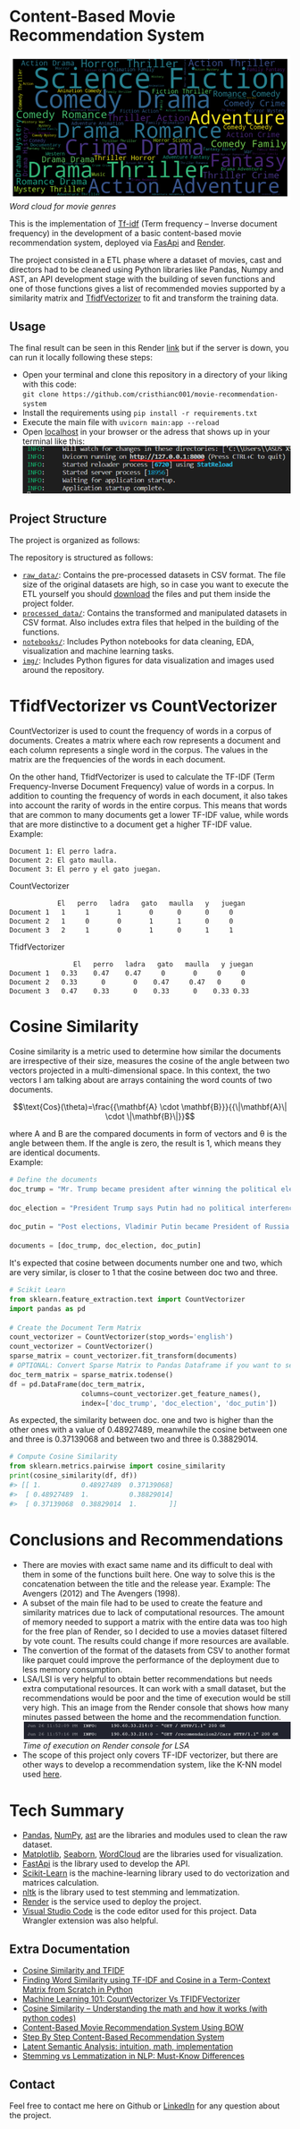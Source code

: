 # Content-Based Movie Recommendation System

![Word cloud for movie genres](https://raw.githubusercontent.com/cristhianc001/movie-recommendation-system/main/img/wordcloud.png)  
*Word cloud for movie genres*


This is the implementation of [Tf-idf](https://es.wikipedia.org/wiki/Tf-idf) (Term frequency – Inverse document frequency) in the development of a basic content-based movie recommendation system, deployed via [FasApi](https://fastapi.tiangolo.com/) and [Render](https://render.com/).

The project consisted in a ETL phase where a dataset of movies, cast and directors had to be cleaned using Python libraries like Pandas, Numpy and AST, an API development stage with the building of seven functions and one of those functions gives a list of recommended movies supported by a similarity matrix and [TfidfVectorizer](https://scikit-learn.org/stable/modules/generated/sklearn.feature_extraction.text.TfidfVectorizer.html) to fit and transform the training data.

## Usage

The final result can be seen in this Render [link](https://movie-recommendation-system-gbft.onrender.com/) but if the server is down, you can run it locally following these steps:

- Open your terminal and clone this repository in a directory of your liking with this code:<br>
`git clone https://github.com/cristhianc001/movie-recommendation-system`
- Install the requirements using `pip install -r requirements.txt`
- Execute the main file with `uvicorn main:app --reload`
- Open [localhost](http://localhost:8000/) in your browser or the adress that shows up in your terminal like this:
![Terminal after executing Uvicorn](https://raw.githubusercontent.com/cristhianc001/movie-recommendation-system/main/img/uvicorn-screenshot.png) 


## Project Structure

The project is organized as follows:

The repository is structured as follows:

- [`raw_data/`](raw_data/): Contains the pre-processed datasets in CSV format. The file size of the original datasets are high, so in case you want to execute the ETL yourself you should [download](https://drive.google.com/drive/folders/1RN0PqQ4cq9jMhDk1jx4S5OXc3Q5eHpco?usp=sharing) the files and put them inside the project folder. 
- [`processed_data/`](processed_data/): Contains the transformed and manipulated datasets in CSV format. Also includes extra files that helped in the building of the functions.
- [`notebooks/`](notebooks/): Includes Python notebooks for data cleaning, EDA, visualization and machine learning tasks. 
- [`img/`](img/): Includes Python figures for data visualization and images used around the repository.

# TfidfVectorizer vs CountVectorizer

CountVectorizer is used to count the frequency of words in a corpus of documents. Creates a matrix where each row represents a document and each column represents a single word in the corpus. The values ​​in the matrix are the frequencies of the words in each document.

On the other hand, TfidfVectorizer is used to calculate the TF-IDF (Term Frequency-Inverse Document Frequency) value of words in a corpus. In addition to counting the frequency of words in each document, it also takes into account the rarity of words in the entire corpus. This means that words that are common to many documents get a lower TF-IDF value, while words that are more distinctive to a document get a higher TF-IDF value. <br>
Example:

    Document 1: El perro ladra.
    Document 2: El gato maulla.
    Document 3: El perro y el gato juegan.

CountVectorizer

                El   perro   ladra   gato   maulla   y   juegan
    Document 1   1     1       1       0      0      0     0
    Document 2   1     0       0       1      1      0     0
    Document 3   2     1       0       1      0      1     1


TfidfVectorizer

                    El   perro   ladra   gato   maulla   y juegan
    Document 1   0.33    0.47    0.47     0       0     0     0
    Document 2   0.33      0       0    0.47     0.47   0     0
    Document 3   0.47    0.33      0    0.33      0    0.33 0.33

# Cosine Similarity
Cosine similarity is a metric used to determine how similar the documents are irrespective of their size, measures the cosine of the angle between two vectors projected in a multi-dimensional space. In this context, the two vectors I am talking about are arrays containing the word counts of two documents.

$$\text{Cos}(\theta)=\frac{{\mathbf{A} \cdot \mathbf{B}}}{{\|\mathbf{A}\| \cdot \|\mathbf{B}\|}}$$

where A and B are the compared documents in form of vectors and θ is the angle between them. If the angle is zero, the result is 1, which means they are identical documents.<br>
Example:

```python
# Define the documents
doc_trump = "Mr. Trump became president after winning the political election. Though he lost the support of some republican friends, Trump is friends with President Putin"

doc_election = "President Trump says Putin had no political interference is the election outcome. He says it was a witchhunt by political parties. He claimed President Putin is a friend who had nothing to do with the election"

doc_putin = "Post elections, Vladimir Putin became President of Russia. President Putin had served as the Prime Minister earlier in his political career"

documents = [doc_trump, doc_election, doc_putin]
```
It's expected that cosine between documents number one and two, which are very similar, is closer to 1 that the cosine between doc two and three.


```python
# Scikit Learn
from sklearn.feature_extraction.text import CountVectorizer
import pandas as pd

# Create the Document Term Matrix
count_vectorizer = CountVectorizer(stop_words='english')
count_vectorizer = CountVectorizer()
sparse_matrix = count_vectorizer.fit_transform(documents)
# OPTIONAL: Convert Sparse Matrix to Pandas Dataframe if you want to see the word frequencies.
doc_term_matrix = sparse_matrix.todense()
df = pd.DataFrame(doc_term_matrix, 
                  columns=count_vectorizer.get_feature_names(), 
                  index=['doc_trump', 'doc_election', 'doc_putin'])
```

As expected, the similarity between doc. one and two is higher than the other ones with a value of 0.48927489, meanwhile the cosine between one and three is 0.37139068 and between two and three is 0.38829014.

```python
# Compute Cosine Similarity
from sklearn.metrics.pairwise import cosine_similarity
print(cosine_similarity(df, df))
#> [[ 1.          0.48927489  0.37139068]
#>  [ 0.48927489  1.          0.38829014]
#>  [ 0.37139068  0.38829014  1.        ]]

```

# Conclusions and Recommendations
- There are movies with exact same name and its difficult to deal with them in some of the functions built here. One way to solve this is the concatenation between the title and the release year. Example: The Avengers (2012) and The Avengers (1998).
- A subset of the main file had to be used to create the feature and similarity matrices due to lack of computational resources. The amount of memory needed to support a matrix with the entire data was too high for the free plan of Render, so I decided to use a movies dataset filtered by vote count. The results could change if more resources are available.
- The convertion of the format of the datasets from CSV to another format like parquet could improve the performance of the deployment due to less memory consumption.
- LSA/LSI is very helpful to obtain better recommendations but needs extra computational resources. It can work with a small dataset, but the recommendations would be poor and the time of execution would be still very high. This an image from the Render console that shows how many minutes passed between the home and the recommendation function.
![Render Console](https://raw.githubusercontent.com/cristhianc001/movie-recommendation-system/main/img/time-model2.png)  
*Time of execution on Render console for LSA*
- The scope of this project only covers TF-IDF vectorizer, but there are other ways to develop a recommendation system, like the K-NN model used [here](https://www.analyticsvidhya.com/blog/2020/08/recommendation-system-k-nearest-neighbors/).

# Tech Summary
- [Pandas](https://pandas.pydata.org/docs/), [NumPy](https://numpy.org/doc/), [ast](https://docs.python.org/3/library/ast.html) are the libraries and modules used to clean the raw dataset.
- [Matplotlib](https://matplotlib.org/stable/index.html), [Seaborn](https://seaborn.pydata.org/), [WordCloud](https://pypi.org/project/wordcloud/) are the libraries used for visualization.
- [FastApi](https://fastapi.tiangolo.com/) is the library used to develop the API.
- [Scikit-Learn](https://scikit-learn.org/stable/) is the machine-learning library used to do vectorization and matrices calculation.
- [nltk](https://www.nltk.org/install.html) is the library used to test stemming and lemmatization.
- [Render](https://render.com/) is the service used to deploy the project.
- [Visual Studio Code](https://code.visualstudio.com/) is the code editor used for this project. Data Wrangler extension was also helpful.

## Extra Documentation
- [Cosine Similarity and TFIDF](https://medium.com/web-mining-is688-spring-2021/cosine-similarity-and-tfidf-c2a7079e13fa)
- [Finding Word Similarity using TF-IDF and Cosine in a Term-Context Matrix from Scratch in Python](https://towardsdatascience.com/finding-word-similarity-using-tf-idf-in-a-term-context-matrix-from-scratch-in-python-e423533a407)
- [Machine Learning 101: CountVectorizer Vs TFIDFVectorizer](https://enjoymachinelearning.com/blog/countvectorizer-vs-tfidfvectorizer/#:~:text=CountVectorizer%20simply%20counts%20the%20number,is%20to%20the%20whole%20corpus.)
- [Cosine Similarity – Understanding the math and how it works (with python codes)](https://www.machinelearningplus.com/nlp/cosine-similarity/)
- [Content-Based Movie Recommendation System Using BOW](https://www.youtube.com/watch?v=gtymDEKRr4A)
- [Step By Step Content-Based Recommendation System](https://medium.com/@prateekgaurav/step-by-step-content-based-recommendation-system-823bbfd0541c)
- [Latent Semantic Analysis: intuition, math, implementation](https://towardsdatascience.com/latent-semantic-analysis-intuition-math-implementation-a194aff870f8)
- [Stemming vs Lemmatization in NLP: Must-Know Differences](https://www.analyticsvidhya.com/blog/2022/06/stemming-vs-lemmatization-in-nlp-must-know-differences/#:~:text=Stemming%20is%20a%20process%20that,'%20would%20return%20'Car'.)

## Contact

 Feel free to contact me here on Github or [LinkedIn](https://www.linkedin.com/in/cristhiancastro/) for any question about the project.